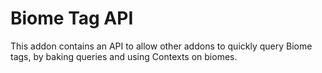 # Biome Tag API

This addon contains an API to allow other addons to quickly query
Biome tags, by baking queries and using Contexts on biomes.